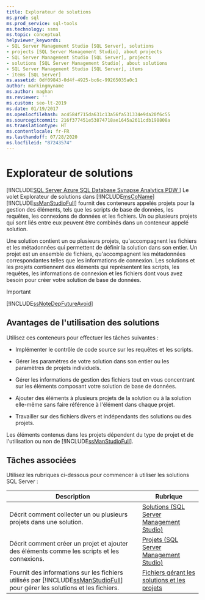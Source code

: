 ```yaml
---
title: Explorateur de solutions
ms.prod: sql
ms.prod_service: sql-tools
ms.technology: ssms
ms.topic: conceptual
helpviewer_keywords:
- SQL Server Management Studio [SQL Server], solutions
- projects [SQL Server Management Studio], about projects
- SQL Server Management Studio [SQL Server], projects
- solutions [SQL Server Management Studio], about solutions
- SQL Server Management Studio [SQL Server], items
- items [SQL Server]
ms.assetid: 0df09843-0d4f-4925-bc6c-99265035a0c1
author: markingmyname
ms.author: maghan
ms.reviewer: ''
ms.custom: seo-lt-2019
ms.date: 01/19/2017
ms.openlocfilehash: ac4584f715da631c13a56fa531334e9da20f6c55
ms.sourcegitcommit: 216f377451e53874718ae1645a2611cdb198808a
ms.translationtype: HT
ms.contentlocale: fr-FR
ms.lasthandoff: 07/28/2020
ms.locfileid: "87243574"
---
```

# <a name="solution-explorer"></a>Explorateur de solutions

[!INCLUDE[SQL Server Azure SQL Database Synapse Analytics PDW ](../../includes/applies-to-version/sql-asdb-asdbmi-asa-pdw.md)]
Le volet Explorateur de solutions dans [!INCLUDE[msCoName](../../includes/msconame_md.md)] [!INCLUDE[ssManStudioFull](../../includes/ssmanstudiofull-md.md)] fournit des conteneurs appelés projets pour la gestion des éléments, tels que les scripts de base de données, les requêtes, les connexions de données et les fichiers. Un ou plusieurs projets qui sont liés entre eux peuvent être combinés dans un conteneur appelé solution.  
  
Une solution contient un ou plusieurs projets, qu'accompagnent les fichiers et les métadonnées qui permettent de définir la solution dans son entier. Un projet est un ensemble de fichiers, qu'accompagnent les métadonnées correspondantes telles que les informations de connexion. Les solutions et les projets contiennent des éléments qui représentent les scripts, les requêtes, les informations de connexion et les fichiers dont vous avez besoin pour créer votre solution de base de données.  
  
> [!IMPORTANT]  
> [!INCLUDE[ssNoteDepFutureAvoid](../../includes/ssnotedepfutureavoid-md.md)]  
  
## <a name="benefits-of-using-solutions"></a>Avantages de l'utilisation des solutions  
Utilisez ces conteneurs pour effectuer les tâches suivantes :  
  
-   Implémenter le contrôle de code source sur les requêtes et les scripts.  
  
-   Gérer les paramètres de votre solution dans son entier ou les paramètres de projets individuels.  
  
-   Gérer les informations de gestion des fichiers tout en vous concentrant sur les éléments composant votre solution de base de données.  
  
-   Ajouter des éléments à plusieurs projets de la solution ou à la solution elle-même sans faire référence à l'élément dans chaque projet.  
  
-   Travailler sur des fichiers divers et indépendants des solutions ou des projets.  
  
Les éléments contenus dans les projets dépendent du type de projet et de l'utilisation ou non de [!INCLUDE[ssManStudioFull](../../includes/ssmanstudiofull-md.md)].  
  
## <a name="related-tasks"></a>Tâches associées  
Utilisez les rubriques ci-dessous pour commencer à utiliser les solutions SQL Server :  
  
|Description|Rubrique|  
|-|-|    
|Décrit comment collecter un ou plusieurs projets dans une solution.|[Solutions &#40;SQL Server Management Studio&#41;](../../ssms/solution/solutions-sql-server-management-studio.md)|  
|Décrit comment créer un projet et ajouter des éléments comme les scripts et les connexions.|[Projets &#40;SQL Server Management Studio&#41;](../../ssms/solution/projects-sql-server-management-studio.md)|  
|Fournit des informations sur les fichiers utilisés par [!INCLUDE[ssManStudioFull](../../includes/ssmanstudiofull-md.md)] pour gérer les solutions et les fichiers.|[Fichiers gérant les solutions et les projets](../../ssms/solution/files-that-manage-solutions-and-projects.md)|  
  
